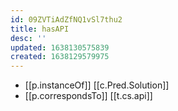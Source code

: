 ```yaml
---
id: 09ZVTiAdZfNQ1vSl7thu2
title: hasAPI
desc: ''
updated: 1638130575839
created: 1638129579975
---
```



- [[p.instanceOf]] [[c.Pred.Solution]]
- [[p.correspondsTo]] [[t.cs.api]]
